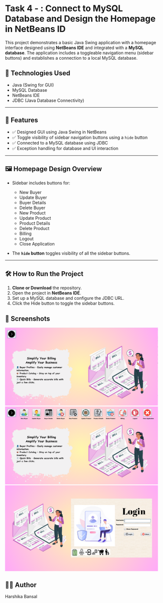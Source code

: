 # Task 4 - : Connect to MySQL Database and Design the Homepage in NetBeans ID

This project demonstrates a basic Java Swing application with a homepage interface designed using **NetBeans IDE** and integrated with a **MySQL database**. The application includes a toggleable navigation menu (sidebar buttons) and establishes a connection to a local MySQL database.

## 🔧 Technologies Used

- Java (Swing for GUI)
- MySQL Database
- NetBeans IDE
- JDBC (Java Database Connectivity)

---

## 📌 Features

- ✅ Designed GUI using Java Swing in NetBeans
- ✅ Toggle visibility of sidebar navigation buttons using a `hide` button
- ✅ Connected to a MySQL database using JDBC
- ✅ Exception handling for database and UI interaction

---

## 🖼️ Homepage Design Overview

- Sidebar includes buttons for:
  - New Buyer
  - Update Buyer
  - Buyer Details
  - Delete Buyer
  - New Product
  - Update Product
  - Product Details
  - Delete Product
  - Billing
  - Logout
  - Close Application

- The **`hide` button** toggles visibility of all the sidebar buttons.

---

## 🛠️ How to Run the Project

1. **Clone or Download** the repository.
2. Open the project in **NetBeans IDE**.
3. Set up a MySQL database and configure the JDBC URL.
4. Click the Hide button to toggle the sidebar buttons.

## 📸 Screenshots
![Output1](Screenshots/output1.png)
![Output2](Screenshots/output2.png)
![Output3](Screenshots/output3.png)

## 🙋‍♀️ Author
Harshika Bansal
